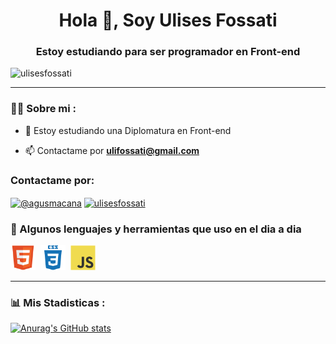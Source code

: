 <div id="header" align="center">
    <h1 align="center">Hola 👋, Soy Ulises Fossati</h1>
    <h3 align="center">Estoy estudiando para ser programador en Front-end</h3>
</div>


<p align="left"> <img src="https://komarev.com/ghpvc/?username=ulisesfossati&label=Profile%20views&color=0e75b6&style=flat" alt="ulisesfossati" /> </p>

---
### 👨‍💻 Sobre mi :

- 📝 Estoy estudiando una Diplomatura en Front-end

- 📫 Contactame por **ulifossati@gmail.com**

<h3 align="left">Contactame por:</h3>

<p align="left">

<a href="https://twitter.com/UlisesFossati" target="blank"><img align="center" src="https://raw.githubusercontent.com/rahuldkjain/github-profile-readme-generator/master/src/images/icons/Social/twitter.svg" alt="@agusmacana" height="30" width="40" /></a>
<a href="https://www.instagram.com/ulisesfossati/" target="blank"><img align="center" src="https://raw.githubusercontent.com/rahuldkjain/github-profile-readme-generator/master/src/images/icons/Social/instagram.svg" alt="ulisesfossati" height="30" width="40" /></a>

</p>

<div align="left">
    <h3>🔨 Algunos lenguajes y herramientas que uso en el dia a dia</h3>
    <div>
        <img src="https://github.com/devicons/devicon/blob/master/icons/html5/html5-original.svg" title="HTML5" alt="HTML" width="40" height="40"/>&nbsp;
        <img src="https://github.com/devicons/devicon/blob/master/icons/css3/css3-plain-wordmark.svg"  title="CSS3" alt="CSS" width="40" height="40"/>&nbsp;
        <img src="https://github.com/devicons/devicon/blob/master/icons/javascript/javascript-original.svg" title="JavaScript" alt="JavaScript" width="40" height="40"/>&nbsp;
      </div>
</div>

---
### 📊 Mis Stadisticas :

[![Anurag's GitHub stats](https://github-readme-stats.vercel.app/api?username=ulisesfossati)](https://github.com/anuraghazra/github-readme-stats)
